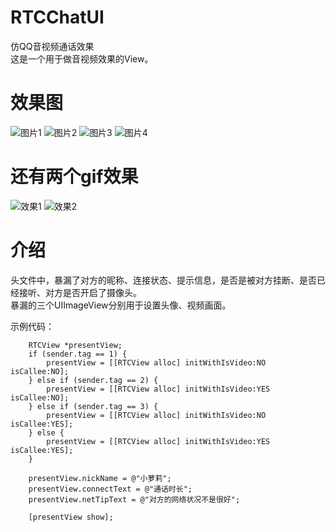 # RTCChatUI
仿QQ音视频通话效果 <br>
这是一个用于做音视频效果的View。
# 效果图
![图片1](https://github.com/Haley-Wong/RTCChatUI/blob/master/pic1.png)
![图片2](https://github.com/Haley-Wong/RTCChatUI/blob/master/pic2.png)
![图片3](https://github.com/Haley-Wong/RTCChatUI/blob/master/pic3.png)
![图片4](https://github.com/Haley-Wong/RTCChatUI/blob/master/pic4.png)
# 还有两个gif效果
![效果1](https://github.com/Haley-Wong/RTCChatUI/blob/master/record1.gif)
![效果2](https://github.com/Haley-Wong/RTCChatUI/blob/master/record2.gif)

# 介绍
头文件中，暴漏了对方的昵称、连接状态、提示信息，是否是被对方挂断、是否已经接听、对方是否开启了摄像头。<br>
暴漏的三个UIImageView分别用于设置头像、视频画面。

示例代码：
```
    RTCView *presentView;
    if (sender.tag == 1) {
        presentView = [[RTCView alloc] initWithIsVideo:NO isCallee:NO];
    } else if (sender.tag == 2) {
        presentView = [[RTCView alloc] initWithIsVideo:YES isCallee:NO];
    } else if (sender.tag == 3) {
        presentView = [[RTCView alloc] initWithIsVideo:NO isCallee:YES];
    } else {
        presentView = [[RTCView alloc] initWithIsVideo:YES isCallee:YES];
    }
    
    presentView.nickName = @"小萝莉";
    presentView.connectText = @"通话时长";
    presentView.netTipText = @"对方的网络状况不是很好";

    [presentView show];
```
